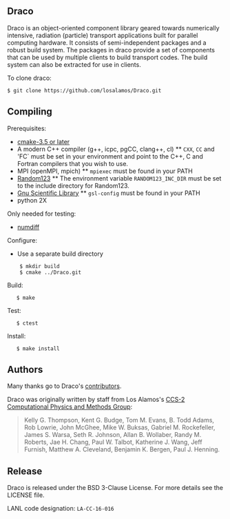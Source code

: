 Draco
----------------

Draco is an object-oriented component library geared towards
numerically intensive, radiation (particle) transport applications
built for parallel computing hardware.  It consists of
semi-independent packages and a robust build system.  The packages in
draco provide a set of components that can be used by multiple clients
to build transport codes.  The build system can also be extracted for
use in clients.

To clone draco:

    $ git clone https://github.com/losalamos/Draco.git

Compiling
----------------

Prerequisites:

* [cmake-3.5 or later](https://cmake.org/download/)
* A modern C++ compiler (g++, icpc, pgCC, clang++, cl)
** `CXX`, `CC` and 'FC` must be set in your environment and point to the C++, C and Fortran compilers that you wish to use.
* MPI (openMPI, mpich)
** `mpiexec` must be found in your PATH
* [Random123](https://www.deshawresearch.com/downloads/download_random123.cgi)
** The environment variable `RANDOM123_INC_DIR` must be set to the include directory for Random123.
* [Gnu Scientific Library](http://www.gnu.org/software/gsl/)
** `gsl-config` must be found in your PATH
* python 2X

Only needed for testing:
* [numdiff](https://www.nongnu.org/numdiff)

Configure:
* Use a separate build directory
```
    $ mkdir build
    $ cmake ../Draco.git
```

Build:
```
   $ make
```
Test:
```
   $ ctest
```
Install:
```
   $ make install
```

Authors
----------------
Many thanks go to Draco's [contributors](https://github.com/losalamos/Draco/graphs/contributors).

Draco was originally written by staff from Los Alamos's [CCS-2 Computational Physics and Methods Group](http://www.lanl.gov/org/padste/adtsc/computer-computational-statistical-sciences/computational-physics-methods/index.php):

> Kelly G. Thompson, Kent G. Budge, Tom M. Evans, B. Todd Adams,
> Rob Lowrie, John McGhee, Mike W. Buksas, Gabriel M. Rockefeller,
> James S. Warsa, Seth R. Johnson, Allan B. Wollaber, Randy M. Roberts,
> Jae H. Chang, Paul W. Talbot, Katherine J. Wang, Jeff Furnish,
> Matthew A. Cleveland, Benjamin K. Bergen, Paul J. Henning.

Release
----------------

Draco is released under the BSD 3-Clause License. For more details see the
LICENSE file.

LANL code designation: `LA-CC-16-016`